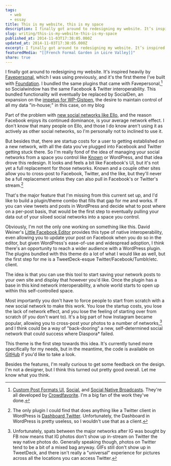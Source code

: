 ```yaml
---
tags:
  - web
  - essay
title: This is my website, this is my space
description: I finally got around to redesigning my website. It’s inspired heavily by Favepersonal, which I was using previously, and it’s the first theme I’ve built with Foundation. I bundled the same plugins that came with Favepersonal,1 so Socialwindow has the same Facebook & Twitter interoperability. This bundled functionality will eventually be replaced by SocialDen, an \[…]
slug: writing/this-is-my-website-this-is-my-space
published_at: 2014-11-03T17:38:05.000Z
updated_at: 2014-11-03T17:38:05.000Z
excerpt: I finally got around to redesigning my website. It’s inspired heavily by Favepersonal, which I was using previously, and it’s the first theme I’ve built with Foundation. I bundled the same plugins that came with Favepersonal,1 so Socialwindow has the same Facebook & Twitter interoperability. This bundled functionality will eventually be replaced by SocialDen, an \[…]
featuredMedia: "[[French Formal Garden in Loire Valley]]"
share: true
---
```


I finally got around to redesigning my website. It's inspired heavily by [Favepersonal](https://github.com/crowdfavorite/wp-favepersonal), which I was using previously, and it's the first theme I've built with [Foundation](http://foundation.zurb.com/). I bundled the same plugins that came with Favepersonal,[^1] so Socialwindow has the same Facebook & Twitter interoperability. This bundled functionality will eventually be replaced by SocialDen, an expansion on the [impetus for WP-Gistpen](https://jamesdigioia.com/new-project-wp-gistpen/), the desire to maintain control of all my data "in-house;" in this case, on my blog

Part of the problem with [new social networks like Ello](https://jamesdigioia.com/ello-diaspora-and-the-anti-facebook-why-alternative-social-networks-cant-win/), and the reason Facebook enjoys its continued dominance, is your average network effect. I don't know that many people on Ello, and those I do know aren't using it as actively as other social networks, so I'm personally not to inclined to use it.

But besides that, there are startup costs for a user to getting established on a new network, with all the data you've plugged into Facebook and Twitter getting stuck there. So I'm really fond of the idea of managing your social networks from a space you control like [Known](https://jamesdigioia.com/indieweb-advocates-launch-known-bloggers-can-social-still-control-content/) or WordPress, and that idea drove this redesign. It looks and feels a bit like Facebook's UI, but it's not yet a full replacement for those networks. Known and a couple other sites allow you to cross-post to Facebook, Twitter, and the like, but they'll never be a full replacement unless they can also pull in Facebook's or Twitter's stream.[^2]

That's the major feature that I'm missing from this current set up, and I'd like to build a plugin/theme combo that fills that gap for me and works. If you can view tweets and posts in WordPress and decide what to post where on a per-post basis, that would be the first step to eventually pulling your data out of your siloed social networks into a space you control.

Obviously, I'm not the only one working on something like this. David Weiner's [Little Facebook Editor](http://littlecardeditor.com/text/) provides this type of native interoperability, even allowing you to update your post on Facebook when you do so in the editor, but given WordPress's ease-of-use and widespread adoption, I think there's an opportunity to reach a wider audience with a WordPress plugin. The plugins bundled with this theme do a lot of what I would like as well, but the first step for me is a TweetDeck-esque Twitter/Facebook/Tumblr/etc. client.

The idea is that you can use this tool to start saving your network posts to your own site and display that however you'd like. Once the plugin has a base in this kind network interoperability, a whole world starts to open up within this self-controlled space.

Most importantly you don't have to force people to start from scratch with a new social network to make this work. You lose the startup costs, you lose the lack of network effect, and you lose the feeling of starting over from scratch (if you don't want to). It's a big part of how Instagram became popular, allowing you to cross-post your photos to a number of networks,[^3] and I think could be a way of "back-dooring" a new, self-determined social network that could success where Diaspora\* failed.

This theme is the first step towards this idea. It's currently tuned more specifically for my needs, but in the meantime, the code is available on [GitHub](https://github.com/mAAdhaTTah/socialwindow) if you'd like to take a look.

Besides the features, I'm really curious to get some feedback on the design. I'm not a designer, but I think this turned out pretty good overall. Let me know what you think.

[^1]: [Custom Post Formats UI](https://github.com/crowdfavorite/wp-post-formats), [Social](https://github.com/crowdfavorite/wp-social), and [Social Native Broadcasts](https://github.com/crowdfavorite/wp-social-native-broadcasts). They're all developed by [Crowdfavorite](http://crowdfavorite.com/). I'm a big fan of the work they've done.

[^2]: The only plugin I could find that does anything like a Twitter client in WordPress is [Dashboard Twitter](https://wordpress.org/plugins/wordpress-dashboard-twitter/). Unfortunately, the Dashboard in WordPress is pretty useless, so I wouldn't use that as a client.

[^3]: Unfortunately, spats between the major networks after IG was bought by FB now means that IG photos don't show up in-stream on Twitter the way native photos do. Generally speaking though, photos on Twitter tend to be a bit of a mixed bag anyway. GIFs still don't show up in TweetDeck, and there isn't really a "universal" experience for pictures across all the locations you can access Twitter.
